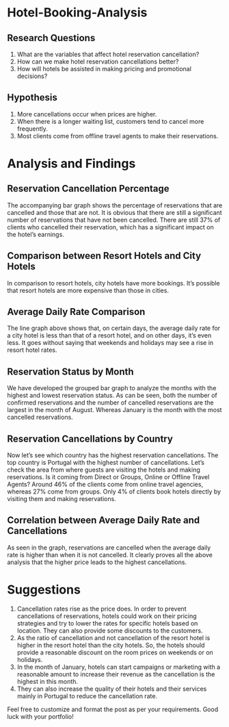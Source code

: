 # Hotel-Booking-Analysis
## Research Questions

1. What are the variables that affect hotel reservation cancellation?
2. How can we make hotel reservation cancellations better?
3. How will hotels be assisted in making pricing and promotional decisions?

## Hypothesis

1. More cancellations occur when prices are higher.
2. When there is a longer waiting list, customers tend to cancel more frequently.
3. Most clients come from offline travel agents to make their reservations.

# Analysis and Findings

## Reservation Cancellation Percentage

The accompanying bar graph shows the percentage of reservations that are cancelled and those that are not. It is obvious that there are still a significant number of reservations that have not been cancelled. There are still 37% of clients who cancelled their reservation, which has a significant impact on the hotel’s earnings.

## Comparison between Resort Hotels and City Hotels

In comparison to resort hotels, city hotels have more bookings. It’s possible that resort hotels are more expensive than those in cities.

## Average Daily Rate Comparison

The line graph above shows that, on certain days, the average daily rate for a city hotel is less than that of a resort hotel, and on other days, it’s even less. It goes without saying that weekends and holidays may see a rise in resort hotel rates.

## Reservation Status by Month

We have developed the grouped bar graph to analyze the months with the highest and lowest reservation status. As can be seen, both the number of confirmed reservations and the number of cancelled reservations are the largest in the month of August. Whereas January is the month with the most cancelled reservations.

## Reservation Cancellations by Country

Now let’s see which country has the highest reservation cancellations. The top country is Portugal with the highest number of cancellations. Let’s check the area from where guests are visiting the hotels and making reservations. Is it coming from Direct or Groups, Online or Offline Travel Agents? Around 46% of the clients come from online travel agencies, whereas 27% come from groups. Only 4% of clients book hotels directly by visiting them and making reservations.

## Correlation between Average Daily Rate and Cancellations

As seen in the graph, reservations are cancelled when the average daily rate is higher than when it is not cancelled. It clearly proves all the above analysis  that the higher price leads to the highest cancellations.

# Suggestions

1. Cancellation rates rise as the price does. In order to prevent cancellations of reservations, hotels could work on their pricing strategies and try to lower the rates for specific hotels based on location. They can also provide some discounts to the customers.
2. As the ratio of cancellation and not cancellation of the resort hotel is higher in the resort hotel than the city hotels. So, the hotels should provide a reasonable discount on the room prices on weekends or on holidays.
3. In the month of January, hotels can start campaigns or marketing with a reasonable amount to increase their revenue as the cancellation is the highest in this month.
4. They can also increase the quality of their hotels and their services mainly in Portugal to reduce the cancellation rate.

Feel free to customize and format the post as per your requirements. Good luck with your portfolio!
